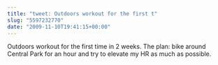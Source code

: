 ```yaml
---
title: "tweet: Outdoors workout for the first t"
slug: "5597232770"
date: "2009-11-10T19:41:15+00:00"
---
```

Outdoors workout for the first time in 2 weeks. The plan: bike around Central Park for an hour and try to elevate my HR as much as possible.